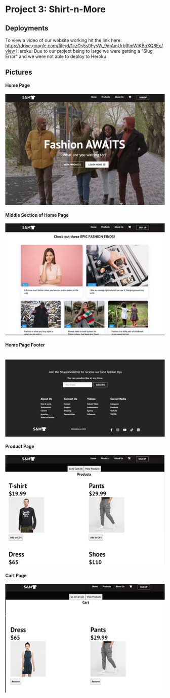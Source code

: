 

# Project 3: Shirt-n-More

## Deployments 
To view a video of our website working hit the link here: https://drive.google.com/file/d/1czOs5s0FysW_9mAmUrbRImWiKBqXQ8Ec/view
 Heroku: Due to our project being to large we were getting a "Slug Error" and we were not able to deploy to Heroku

## Pictures 

#### Home Page
![alt text](snm1.JPG)

#### Middle Section of Home Page
![alt text](snm2.JPG)

#### Home Page Footer
![alt text](snm3.JPG)

#### Product Page
![alt text](snm4.JPG)

#### Cart Page
![alt text](snm5.JPG)

